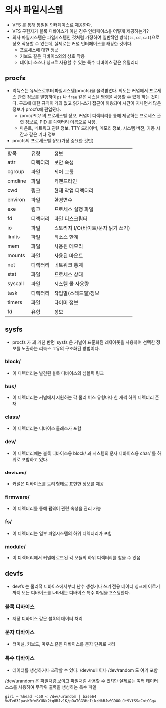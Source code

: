 # 의사 파일시스템
- VFS 를 통해 통일된 인터페이스르 제공한다.
- VFS 구현자가 블록 디바이스가 아닌 경우 인터페이스를 어떻게 제공하는가?
- 의사 파일시스템은 파일시스템인 것처럼 가장하여 일반적인 방식(`ls`, `cd`, `cat`)으로 상호 작용할 수 있는데, 실제로는 커널 인터페이스를 래핑한 것이다.
  - 프로세스에 대한 정보
  - 키보드 같은 디바이스와의 상호 작용
  - 데이터 소스나 싱크로 사용할 수 있는 특수 디바이스 같은 유틸리티

## procfs
- 리눅스는 유닉스로부터 파일시스템(procfs)을 물려받았다. 의도는 커널에서 프로세스 관련 정보를 발행하여 `ps` 나 `free` 같은 시스템 명령을 사용할 수 있게 하는 것이다. 구조에 대한 규칙이 거의 없고 읽기-쓰기 접근이 허용되며 시간이 지나면서 많은 정보가 procfs에 편입됐다.
  - /proc/PID/ 의 프로세스별 정보, 커널이 디렉터리를 통해 제공하는 프로세스 관련 정보로, PID 를 디렉터리 이름으로 사용.
  - 마운트, 네트워크 관련 정보, TTY 드라이버, 메모리 정보, 시스템 버전, 가동 시간과 같은 기타 정보
- procfs의 프로세스별 정보(가장 중요한 것만)
<table>
<tr>
<td>항목</td>
<td>유형</td>
<td>정보</td>
</tr>

<tr>
<td>attr</td>
<td>디렉터리</td>
<td>보안 속성</td>
</tr>
<tr>
<td>cgroup</td>
<td>파일</td>
<td>제어 그룹</td>
</tr>
<tr>
<td>cmdline</td>
<td>파일</td>
<td>커맨드라인</td>
</tr>
<tr>
<td>cwd</td>
<td>링크</td>
<td>현재 작업 디렉터리</td>
</tr>
<tr>
<td>environ</td>
<td>파일</td>
<td>환경변수</td>
</tr>
<tr>
<td>exe</td>
<td>링크</td>
<td>프로세스 실행 파일</td>
</tr>
<tr>
<td>fd</td>
<td>디렉터리</td>
<td>파일 디스크립터</td>
</tr>
<tr>
<td>io</td>
<td>파일</td>
<td>스토리지 I/O(바이트/문자 읽기 쓰기)</td>
</tr>
<tr>
<td>limits</td>
<td>파일</td>
<td>리소스 한계</td>
</tr>
<tr>
<td>mem</td>
<td>파일</td>
<td>사용된 메모리</td>
</tr>
<tr>
<td>mounts</td>
<td>파일</td>
<td>사용된 마운트</td>
</tr>
<tr>
<td>net</td>
<td>디렉터리</td>
<td>네트워크 통계</td>
</tr>
<tr>
<td>stat</td>
<td>파일</td>
<td>프로세스 상태</td>
</tr><tr>
<td>syscall</td>
<td>파일</td>
<td>시스템 콜 사용량</td>
</tr><tr>
<td>task</td>
<td>디렉터리</td>
<td>작업별(스레드별)정보</td>
</tr>
<tr>
<td>timers</td>
<td>파일</td>
<td>타이머 정보</td>
</tr>
<tr>
<td>fd</td>
<td>유형</td>
<td>정보</td>
</tr>
</table>

## sysfs
- procfs 가 꽤 거친 반면, sysfs 은 커널이 표준화된 레이아웃을 사용하여 선택한 정보를 노출하는 리눅스 고유의 구조화된 방법이다.

### block/
- 이 디렉터리는 발견된 블록 디바이스의 심볼릭 링크
### bus/
- 이 디렉터리는 커널에서 지원하는 각 물리 버스 유형마다 한 개씩 하위 디렉터리 존재
### class/
- 이 디렉터리는 디바이스 클래스가 포함
### dev/
- 이 디렉터리에는 블록 디바이스용 block/ 과 시스템의 문자 디바이스용 char/ 를 하위로 포함하고 있다.
### devices/
- 커널은 디바이스를 트리 형태로 표현한 정보를 제공
### firmware/
- 이 디렉터리를 통해 펌웨어 관련 속성을 관리 가능
### fs/
- 이 디렉터리는 일부 파일시스템의 하위 디렉터리가 포함
### module/
- 이 디렉터리에서 커널에 로드된 각 모듈의 하위 디렉터리를 찾을 수 있음

## devfs
- devfs 는 물리적 디바이스에서부터 난수 생성기나 쓰기 전용 데이터 싱크에 이르기까지 모든 디바이스를 나타내는 디바이스 특수 파일을 호스팅한다.

### 블록 디바이스
- 저장 디바이스 같은 블록의 데이터 처리
### 문자 디바이스
- 터미널, 키보드, 마우스 같은 디바이스를 문자 단위로 처리
### 특수 디바이스
- 데이터를 생성하거나 조작할 수 있다. /dev/null 이나 /dev/random 도 여기 포함

/dev/urandom 은 파일처럼 보이고 파일처럼 사용할 수 있지만 실제로는 여러 데이터 소스를 사용하여 무작위 출력을 생성하는 특수 파일
```
giri ~ %head -c50 < /dev/urandom | base64
VwTv63JpasK0fmBYUNk2tqURJv1K/pOaTGG3HcIikzNkRJw3GDOOuJ+9VfSSaCntCGg=
```

